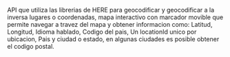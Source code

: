 API que utiliza las librerias de HERE para geocodificar y geocodificar a la inversa lugares o coordenadas, mapa interactivo con marcador movible que permite navegar a travez del mapa y obtener informacion como: Latitud, Longitud, Idioma hablado, Codigo del pais, Un locationId unico por ubicacion, Pais y ciudad o estado, en algunas ciudades es posible obtener el codigo postal.
